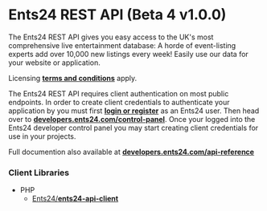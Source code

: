 Ents24 REST API (Beta 4 v1.0.0)
===============================

The Ents24 REST API gives you easy access to the UK's most comprehensive live entertainment database:  A horde of event-listing experts add over 10,000 new listings every week!  Easily use our data for your website or application.  

Licensing [**terms and conditions**](https://developers.ents24.com/licensing) apply.

The Ents24 REST API requires client authentication on most public endpoints.  In order to create client credentials to authenticate your application by you must first [**login or register**](https://www.ents24.com/user/redirect/origin/v3-github-redirect/goto/Ly9kZXZlbG9wZXJzLmVudHMyNC5jb20vY29udHJvbC1wYW5lbA) as an Ents24 user. Then head over to [**developers.ents24.com/control-panel**](https://developers.ents24.com/control-panel).  Once your logged into the Ents24 developer control panel you may start creating client credentials for use in your projects.

Full documention also available at [**developers.ents24.com/api-reference**](https://developers.ents24.com/api-reference)

### Client Libraries

+ PHP
	+ [Ents24/**ents24-api-client**](https://github.com/Ents24/ents24-api-client)